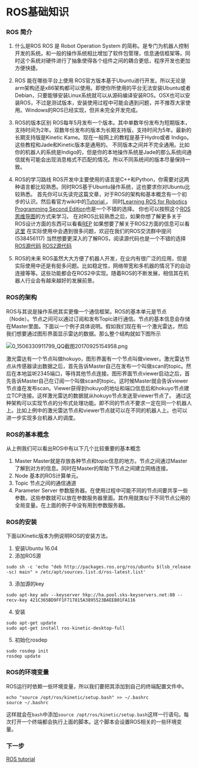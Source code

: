# ROS基础知识<br>
### ROS 简介

1. 什么是ROS
ROS 是 Robot Operation System 的简称。是专门为机器人控制开发的系统。和一般的操作系统相比增加了软件包管理，信息通信框架等。同时这个系统对硬件进行了抽象使得各个组件之间的耦合更低，程序开发也更加方便快捷。

2. ROS 能在哪些平台上使用
ROS官方版本基于Ubuntu进行开发。所以无论是arm架构还是x86架构都可以使用。即使你所使用的平台无法安装Ubuntu或者Debian，只要能够安装Linux系统就可以从源码编译安装ROS。OSX也可以安装ROS，不过是测试版本，安装使用过程中可能会遇到问题，并不推荐大家使用。Windows的ROS已经实现，但并未完全开发完成。

3. ROS的版本区别
ROS每年5月发布一个版本。其中单数年份发布为短期版本，支持时间为2年。双数年份发布的版本为长期支持版，支持时间为5年。最新的长期支持版是Kinetic Kame。现在一般网上的教程是基于Hydro或者 Indigo。这些教程和Jade和Kinetic版本是通用的。
不同版本之间并不完全通用。比如你的机器人的系统是Indigo的，但是你的本地操作系统是Jade的那么系统间通信就有可能会出现消息格式不匹配的情况。所以不同系统间的版本尽量保持一致。

4. ROS的学习路线
ROS开发中主要使用的语言是C++和Python，你需要对这两种语言都比较熟悉。同时ROS基于Ubuntu操作系统，这也要求你对Ubuntu比较熟悉。
首先你可以先读完这篇文章，对于ROS的架构和基本概念有一个初步的认识。然后看官方wiki中的[Tutorial ](http://wiki.ros.org/ROS/Tutorials)。
同时[Learning ROS for Robotics Programming Second Edition](https://pan.baidu.com/s/1ge6ffZt)也是一个不错的选择。
你也可以按照这个[ROS思维导图](http://community.bwbot.org/topic/226/ros%E6%80%9D%E7%BB%B4%E5%AF%BC%E5%9B%BE)的方式来学习。
在对ROS比较熟悉之后，如果你想了解更多关于ROS设计方面的东西可以看看[REP](https://github.com/ros-infrastructure/rep)
如果想要了解关于ROS2方面的信息可以看[这里](http://design.ros2.org/)
在实际使用中会遇到很多问题，欢迎在我们的ROS交流群中提问(538456117)
当然想要更深入的了解ROS，阅读源代码也是一个不错的选择
[ROS源代码](https://github.com/ros/ros)
[ROS2源代码](https://github.com/ros2/ros2)


5. ROS的未来
ROS虽然大大方便了机器人开发，在业内有很广泛的应用，但是实际使用中还是有挺多问题。比如稳定性，网络带宽和多机器的情况下的自动连接等等。这些功能都会在ROS2中实现。随着ROS的不断发展，相信其在机器人行业会有越来越好的发展前景。

### ROS的架构

ROS与其说是操作系统其实更像一个通信框架。ROS的基本单元是节点（Node）。节点之间可以通过订阅和发布Topic进行通信。节点的基本信息会存储在Master里面。下面以一个例子具体说明。假如我们现在有一个激光雷达，然后我们想要通过图形界面显示雷达的数据。那么整个结构就如下图所示

![0_1506330911799_QQ截图20170925154958.png](http://community.bwbot.org/assets/uploads/files/1506330971764-qq截图20170925154958.png) 
 
激光雷达有一个节点叫做hokuyo，图形界面有一个节点叫做viewer。激光雷达节点从传感器读出数据之后，首先告诉Master自己在发布一个叫做scan的topic。然后在本地监听2345端口，等待其他节点连接。图形界面节点viewer启动之后，首先告诉Master自己在订阅一个叫做scan的topic。这时候Master就会告诉viewer节点谁在发布scan。Viewer获得到hokuyo的地址和端口信息后和hokuyo节点建立TCP连接。这样激光雷达的数据就从hokuyo节点发送至viewer节点了。
通过这种架构可以实现节点的分布式处理功能。即不同的节点不要求一定在同一个机器人上。比如上例中的激光雷达节点和viewer节点就可以在不同的机器人上。也可以进一步实现多台机器人的调度。

### ROS的基本概念
从上例我们可以看出ROS中有以下几个比较重要的基本概念
1.	Master
Master就是存放各种节点和topic信息的地方。节点之间通过Master了解到对方的信息。同时在Master的帮助下节点之间建立网络连接。
2.	Node
基本的ROS计算单元。
3.	Topic
节点之间的通信通道
4.	Parameter Server
参数服务器。在使用过程中可能不同的节点间要共享一些参数。这些参数就可以放在参数服务器里面。其作用就类似于不同节点公用的全局变量。在上面的例子中没有用到参数服务器。

### ROS的安装
下面以Kinetic版本为例说明ROS的安装方法。
1.	安装Ubuntu 16.04
2.	添加ROS源
```
sudo sh -c 'echo "deb http://packages.ros.org/ros/ubuntu $(lsb_release -sc) main" > /etc/apt/sources.list.d/ros-latest.list'
```
3.	添加源的key
```
sudo apt-key adv --keyserver hkp://ha.pool.sks-keyservers.net:80 --recv-key 421C365BD9FF1F717815A3895523BAEEB01FA116
```
4.	安装
```
sudo apt-get update
sudo apt-get install ros-kinetic-desktop-full
```
5.	初始化rosdep
```
sudo rosdep init
rosdep update
```

### ROS的环境变量
ROS运行时依赖一些环境变量，所以我们要把其添加到自己的终端配置文件中。
```
echo "source /opt/ros/kinetic/setup.bash" >> ~/.bashrc
source ~/.bashrc
```
这样就会在```bash```中添加```source /opt/ros/kinetic/setup.bash```这样一行语句。每次打开一个终端都会执行上面的脚本。这个脚本会设置ROS相关的一些环境变量。

### 下一步
[ROS tutorial](http://wiki.ros.org/ROS/Tutorials)

